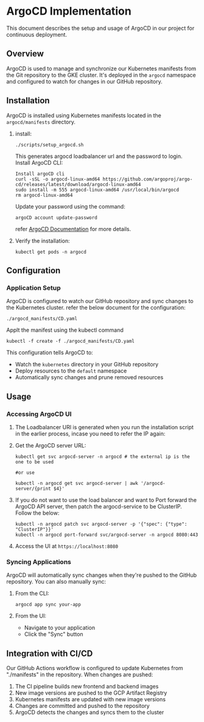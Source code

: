 # ArgoCD Implementation

This document describes the setup and usage of ArgoCD in our project for continuous deployment.

## Overview

ArgoCD is used to manage and synchronize our Kubernetes manifests from the Git repository to the GKE cluster. It's deployed in the `argocd` namespace and configured to watch for changes in our GitHub repository.

## Installation

ArgoCD is installed using Kubernetes manifests located in the `argocd/manifests` directory.

1. install:
   ```
   ./scripts/setup_argocd.sh 
   ```
   This generates argocd loadbalancer url and the password to login. 
   Install ArgoCD CLI:
   ```
   Install argoCD cli 
   curl -sSL -o argocd-linux-amd64 https://github.com/argoproj/argo-cd/releases/latest/download/argocd-linux-amd64
   sudo install -m 555 argocd-linux-amd64 /usr/local/bin/argocd
   rm argocd-linux-amd64
   ```  
   Update your password using the command:
   ```
   argoCD account update-password
   ``` 
   refer [ArgoCD Documentation](https://argo-cd.readthedocs.io/en/stable/user-guide/commands/argocd_account_update-password/) for more details.

2. Verify the installation:
   ```
   kubectl get pods -n argocd
   ```

## Configuration

### Application Setup

ArgoCD is configured to watch our GitHub repository and sync changes to the Kubernetes cluster.
refer the below document for the configuration:
```
./argocd_manifests/CD.yaml
```
Applt the manifest using the kubectl command
```
kubectl -f create -f ./argocd_manifests/CD.yaml
```

This configuration tells ArgoCD to:
- Watch the `kubernetes` directory in your GitHub repository
- Deploy resources to the `default` namespace
- Automatically sync changes and prune removed resources

## Usage

### Accessing ArgoCD UI

1. The Loadbalancer URl is generated when you run the installation script in the earlier process, incase you need to refer the IP again:
1. Get the ArgoCD server URL:
   ```
   kubectl get svc argocd-server -n argocd # the external ip is the one to be used

   #or use

   kubectl -n argocd get svc argocd-server | awk '/argocd-server/{print $4}'
   ```

2. If you do not want to use the load balancer and want to Port forward the ArgoCD API server, then patch the argocd-service to be ClusterIP. Follow the below:
   ```
   kubectl -n argocd patch svc argocd-server -p '{"spec": {"type": "ClusterIP"}}'
   kubectl -n argocd port-forward svc/argocd-server -n argocd 8080:443
   ```

3. Access the UI at `https://localhost:8080`

### Syncing Applications

ArgoCD will automatically sync changes when they're pushed to the GitHub repository. You can also manually sync:

1. From the CLI:
   ```
   argocd app sync your-app
   ```

2. From the UI:
   - Navigate to your application
   - Click the "Sync" button

## Integration with CI/CD

Our GitHub Actions workflow is configured to update Kubernetes from "./manifests" in the repository. When changes are pushed:

1. The CI pipeline builds new frontend and backend images
2. New image versions are pushed to the GCP Artifact Registry
3. Kubernetes manifests are updated with new image versions
4. Changes are committed and pushed to the repository
5. ArgoCD detects the changes and syncs them to the cluster

